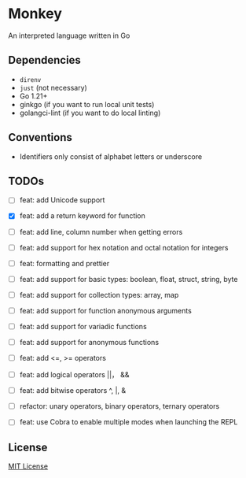 # Monkey

An interpreted language written in Go

## Dependencies

+ `direnv`
+ `just` (not necessary)
+ Go 1.21+
+ ginkgo (if you want to run local unit tests)
+ golangci-lint (if you want to do local linting)

## Conventions

+ Identifiers only consist of alphabet letters or underscore

## TODOs

- [ ] feat: add Unicode support
- [x] feat: add a return keyword for function
- [ ] feat: add line, column number when getting errors
- [ ] feat: add support for hex notation and octal notation for integers
- [ ] feat: formatting and prettier
- [ ] feat: add support for basic types: boolean, float, struct, string, byte
- [ ] feat: add support for collection types: array, map
- [ ] feat: add support for function anonymous arguments
- [ ] feat: add support for variadic functions
- [ ] feat: add support for anonymous functions
- [ ] feat: add <=, >= operators
- [ ] feat: add logical operators ||， &&
- [ ] feat: add bitwise operators ^, |, &
- [ ] refactor: unary operators, binary operators, ternary operators
- [ ] feat: use Cobra to enable multiple modes when launching the REPL







## License

[MIT License](./LICENSE)
